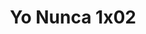 ---
layout: episodios
title: "Yo Nunca 1x02"
url_serie_padre: 'yo-nunca/temporada-1'
category: 'series'
capitulo: 'yes'
anio: '2019'
prev: 'capitulo-1'
proximo: 'capitulo-3'
sandbox: allow-same-origin allow-forms
idioma: 'Latino'
calidad: 'Full HD'
fuente: 'cueva'
reproductores_otros: ["https://gdriveplayer.me/embed2.php?link=hWt1VHNG55Xo9%252B6Crzs2IwrEhQVKo01Cre3eJwVLZ3fYtmMrnQdUiVECnJKGco0DGx8qFWgJsLTgkXcZ382RBygI2qYnvBahhMJOCYeSyH8b0NmdLXNqH8LgGn1umrghjmP2EcDnxx1wH0l9fmKHX%252FP87pEdEdNeIPMi61NgGKdznHkV6JIAjulkbkqDPOlqQDPDXMTrYARJDBnTMNP%252F%252BL","Latino","https://supervideo.tv/e/udxxqj36t05i","Latino","https://mstream.website/lbg827w7iox9","Latino"]
reproductores_fembed: ["https://feurl.com/v/pkd4gtmm26d8p4r","Latino"]
clasificacion: '+10'
tags:
- Ciencia-Ficcion
---